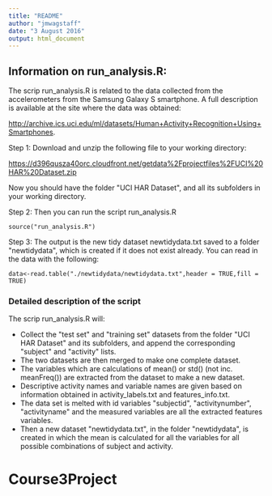 ```yaml
---
title: "README"
author: "jmwagstaff"
date: "3 August 2016"
output: html_document
---
```


## Information on run_analysis.R: 

The scrip run_analysis.R is related to the data collected from the accelerometers 
from the Samsung Galaxy S smartphone. A full description is available at the site 
where the data was obtained:

http://archive.ics.uci.edu/ml/datasets/Human+Activity+Recognition+Using+Smartphones.

Step 1: Download and unzip the following file to your working directory:

https://d396qusza40orc.cloudfront.net/getdata%2Fprojectfiles%2FUCI%20HAR%20Dataset.zip

Now you should have the folder "UCI HAR Dataset", and all its subfolders in your 
working directory.

Step 2: Then you can run the script run_analysis.R 

```
source("run_analysis.R")
```

Step 3: The output is the new tidy dataset newtidydata.txt saved to a folder "newtidydata", which is created if it does not exist already. You can read in 
the data with the following:

```
data<-read.table("./newtidydata/newtidydata.txt",header = TRUE,fill = TRUE)
```



### Detailed description of the script

The scrip run_analysis.R will: 

* Collect the "test set" and "training set" datasets from the folder "UCI HAR Dataset" 
and its subfolders, and append the corresponding "subject" and "activity" lists.
* The two datasets are then merged to make one complete dataset. 
* The variables which are calculations of mean() or std() (not inc. meanFreq()) 
are extracted from the dataset to make a new dataset.
* Descriptive activity names and variable names are given based on information 
obtained in activity_labels.txt and features_info.txt.
* The data set is melted with id variables "subjectid", "activitynumber", 
"activityname" and the measured variables are all the extracted features variables.
* Then a new dataset "newtidydata.txt", in the folder "newtidydata", is created 
in which the mean is calculated for all the variables for all possible 
combinations of subject and activity.


# Course3Project
